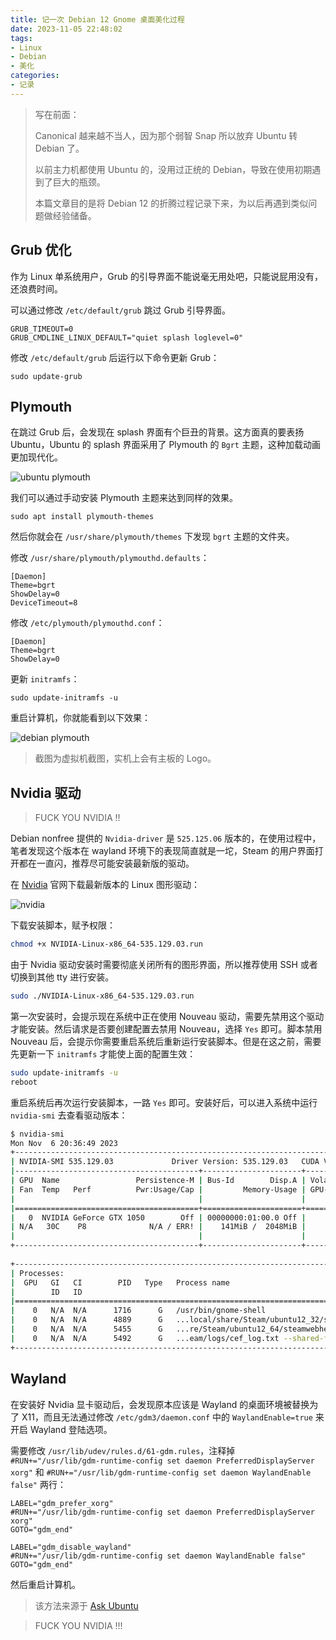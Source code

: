 ```yaml
---
title: 记一次 Debian 12 Gnome 桌面美化过程
date: 2023-11-05 22:48:02
tags:
- Linux
- Debian
- 美化
categories:
- 记录
---
```


> 写在前面：
>
> Canonical 越来越不当人，因为那个弱智 Snap 所以放弃 Ubuntu 转 Debian 了。
>
> 以前主力机都使用 Ubuntu 的，没用过正统的 Debian，导致在使用初期遇到了巨大的瓶颈。
>
> 本篇文章目的是将 Debian 12 的折腾过程记录下来，为以后再遇到类似问题做经验储备。

<!-- more -->

## Grub 优化

作为 Linux 单系统用户，Grub 的引导界面不能说毫无用处吧，只能说屁用没有，还浪费时间。

可以通过修改 `/etc/default/grub` 跳过 Grub 引导界面。

```shell
GRUB_TIMEOUT=0
GRUB_CMDLINE_LINUX_DEFAULT="quiet splash loglevel=0"
```

修改 `/etc/default/grub` 后运行以下命令更新 Grub：

```shell
sudo update-grub
```

## Plymouth

在跳过 Grub 后，会发现在 splash 界面有个巨丑的背景。这方面真的要表扬 Ubuntu，Ubuntu 的 splash 界面采用了 Plymouth 的 `Bgrt` 主题，这种加载动画更加现代化。

![ubuntu plymouth](/images/Debian-12-Gnome-桌面美化/ubuntu-plymouth.png)

我们可以通过手动安装 Plymouth 主题来达到同样的效果。

```shell
sudo apt install plymouth-themes
```

然后你就会在 `/usr/share/plymouth/themes` 下发现 `bgrt` 主题的文件夹。

修改 `/usr/share/plymouth/plymouthd.defaults`：

```
[Daemon]
Theme=bgrt
ShowDelay=0
DeviceTimeout=8
```

修改 `/etc/plymouth/plymouthd.conf`：

```
[Daemon]
Theme=bgrt
ShowDelay=0
```

更新 `initramfs`：

```shell
sudo update-initramfs -u
```

重启计算机，你就能看到以下效果：

![debian plymouth](/images/Debian-12-Gnome-桌面美化/debian-plymouth.png)

> 截图为虚拟机截图，实机上会有主板的 Logo。

## Nvidia 驱动

> FUCK YOU NVIDIA !!

Debian nonfree 提供的 `Nvidia-driver` 是 `525.125.06` 版本的，在使用过程中，笔者发现这个版本在 wayland 环境下的表现简直就是一坨，Steam 的用户界面打开都在一直闪，推荐尽可能安装最新版的驱动。

在 [Nvidia](https://www.nvidia.com/Download/index.aspx?lang=en-us) 官网下载最新版本的 Linux 图形驱动：

![nvidia](/images/Debian-12-Gnome-桌面美化/nvidia.png)

下载安装脚本，赋予权限：

```bash
chmod +x NVIDIA-Linux-x86_64-535.129.03.run
```

由于 Nvidia 驱动安装时需要彻底关闭所有的图形界面，所以推荐使用 SSH 或者切换到其他 tty 进行安装。

```bash
sudo ./NVIDIA-Linux-x86_64-535.129.03.run
```

第一次安装时，会提示现在系统中正在使用 Nouveau 驱动，需要先禁用这个驱动才能安装。然后请求是否要创建配置去禁用 Nouveau，选择 `Yes` 即可。脚本禁用 Nouveau 后，会提示你需要重启系统后重新运行安装脚本。但是在这之前，需要先更新一下 `initramfs` 才能使上面的配置生效：

```bash
sudo update-initramfs -u
reboot
```

重启系统后再次运行安装脚本，一路 `Yes` 即可。安装好后，可以进入系统中运行 `nvidia-smi` 去查看驱动版本：

```bash
$ nvidia-smi
Mon Nov  6 20:36:49 2023       
+---------------------------------------------------------------------------------------+
| NVIDIA-SMI 535.129.03             Driver Version: 535.129.03   CUDA Version: 12.2     |
|-----------------------------------------+----------------------+----------------------+
| GPU  Name                 Persistence-M | Bus-Id        Disp.A | Volatile Uncorr. ECC |
| Fan  Temp   Perf          Pwr:Usage/Cap |         Memory-Usage | GPU-Util  Compute M. |
|                                         |                      |               MIG M. |
|=========================================+======================+======================|
|   0  NVIDIA GeForce GTX 1050        Off | 00000000:01:00.0 Off |                  N/A |
| N/A   30C    P8              N/A / ERR! |    141MiB /  2048MiB |      0%      Default |
|                                         |                      |                  N/A |
+-----------------------------------------+----------------------+----------------------+
                                                                                         
+---------------------------------------------------------------------------------------+
| Processes:                                                                            |
|  GPU   GI   CI        PID   Type   Process name                            GPU Memory |
|        ID   ID                                                             Usage      |
|=======================================================================================|
|    0   N/A  N/A      1716      G   /usr/bin/gnome-shell                          1MiB |
|    0   N/A  N/A      4889      G   ...local/share/Steam/ubuntu12_32/steam        2MiB |
|    0   N/A  N/A      5455      G   ...re/Steam/ubuntu12_64/steamwebhelper       22MiB |
|    0   N/A  N/A      5492      G   ...eam/logs/cef_log.txt --shared-files      113MiB |
+---------------------------------------------------------------------------------------+
```

## Wayland

在安装好 Nvidia 显卡驱动后，会发现原本应该是 Wayland 的桌面环境被替换为了 X11，而且无法通过修改 `/etc/gdm3/daemon.conf` 中的 `WaylandEnable=true` 来开启 Wayland 登陆选项。

需要修改 `/usr/lib/udev/rules.d/61-gdm.rules`，注释掉 `#RUN+="/usr/lib/gdm-runtime-config set daemon PreferredDisplayServer xorg"` 和 `#RUN+="/usr/lib/gdm-runtime-config set daemon WaylandEnable false"` 两行：

```shell
LABEL="gdm_prefer_xorg"
#RUN+="/usr/lib/gdm-runtime-config set daemon PreferredDisplayServer xorg"
GOTO="gdm_end"

LABEL="gdm_disable_wayland"
#RUN+="/usr/lib/gdm-runtime-config set daemon WaylandEnable false"
GOTO="gdm_end"
```

然后重启计算机。

> 该方法来源于 [Ask Ubuntu](https://askubuntu.com/questions/1403854/cant-use-wayland-with-nvidia-510-drivers-on-ubuntu-22-04-lts)

> FUCK YOU NVIDIA !!!
